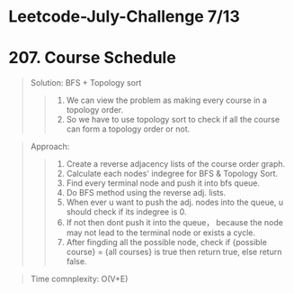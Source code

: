 # Leetcode-July-Challenge 7/13
# 207. Course Schedule
> Solution: BFS + Topology sort
>> 1. We can view the problem as making every course in a topology order.
>> 2. So we have to use topology sort to check if all the course can form a topology order or not.

> Approach: 
>> 1. Create a reverse adjacency lists of the course order graph.  
>> 2. Calculate each nodes' indegree for BFS & Topology Sort.  
>> 3. Find every terminal node and push it into bfs queue.  
>> 4. Do BFS method using the reverse adj. lists.
>> 5. When ever u want to push the adj. nodes into the queue, u should check if its indegree is 0.  
>> 6. If not then dont push it into the queue， because the node may not lead to the terminal node or exists a cycle.  
>> 7. After fingding all the possible node, check if {possible course} = {all courses} is true then return true, else return false.

> Time comnplexity: O(V+E)
